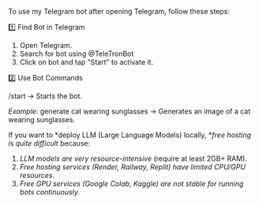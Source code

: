 To use my Telegram bot after opening Telegram, follow these steps:

1️⃣ Find Bot in Telegram
1. Open Telegram.
2. Search for bot using @TeleTronBot 
3. Click on bot and tap "Start" to activate it.

2️⃣ Use Bot Commands

/start → Starts the bot.

*Example:*
generate cat wearing sunglasses → Generates an image of a cat wearing sunglasses.



If you want to *deploy LLM (Large Language Models) locally, **free hosting is quite difficult* because:  

1. *LLM models are very resource-intensive* (require at least 2GB+ RAM).  
2. *Free hosting services (Render, Railway, Replit) have limited CPU/GPU resources.*  
3. *Free GPU services (Google Colab, Kaggle) are not stable for running bots continuously.*